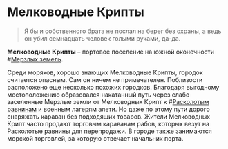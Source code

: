 # Мелководные Крипты

> Я бы и собственного брата не послал на берег без охраны, а ведь он убил семнадцать человек голыми руками, да-да.

**Мелководные Крипты** – портовое поселение на южной оконечности #[Мерзлых земель](locations/frostlands).

Среди моряков, хорошо знающих Мелководные Крипты, городок считается опасным. Сам он ничем не примечателен. Поблизости расположено еще несколько похожих городков. Благодаря выгодному местоположению образовался накатанный путь через слабо заселенные Мерзлые земли от Мелководных Крипт к #[Расколотым равнинам](locations/shattered-plains) и военным лагерям алети. Но даже по этому пути дорого снаряжать караван без подходящих товаров. Жители Мелководных Крипт часто продают торговым караванам рабов, которых везут на Расколотые равнины для перепродажи. В городе также занимаются морской торговлей, за которую отвечает начальник порта.

